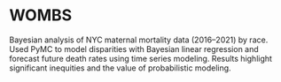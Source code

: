 # WOMBS
Bayesian analysis of NYC maternal mortality data (2016–2021) by race. Used PyMC to model disparities with Bayesian linear regression and forecast future death rates using time series modeling. Results highlight significant inequities and the value of probabilistic modeling.
